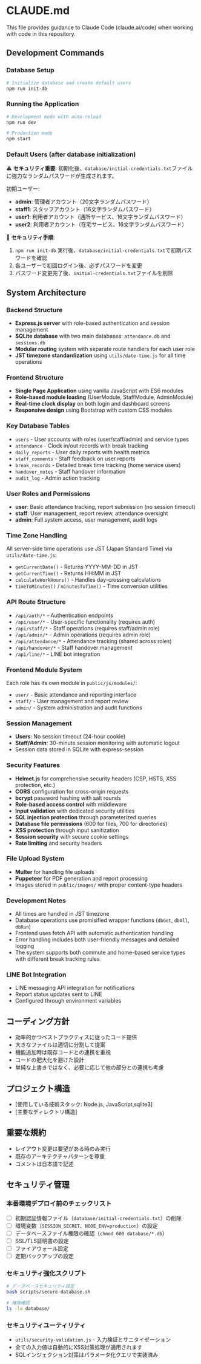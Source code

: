 # CLAUDE.md

This file provides guidance to Claude Code (claude.ai/code) when working with code in this repository.

## Development Commands

### Database Setup
```bash
# Initialize database and create default users
npm run init-db
```

### Running the Application
```bash
# Development mode with auto-reload
npm run dev

# Production mode
npm start
```

### Default Users (after database initialization)
⚠️ **セキュリティ重要**: 初期化後、`database/initial-credentials.txt`ファイルに強力なランダムパスワードが生成されます。

初期ユーザー:
- **admin**: 管理者アカウント（20文字ランダムパスワード）
- **staff1**: スタッフアカウント（16文字ランダムパスワード）
- **user1**: 利用者アカウント（通所サービス、16文字ランダムパスワード）
- **user2**: 利用者アカウント（在宅サービス、16文字ランダムパスワード）

🔐 **セキュリティ手順**:
1. `npm run init-db` 実行後、`database/initial-credentials.txt`で初期パスワードを確認
2. 各ユーザーで初回ログイン後、必ずパスワードを変更
3. パスワード変更完了後、`initial-credentials.txt`ファイルを削除

## System Architecture

### Backend Structure
- **Express.js server** with role-based authentication and session management
- **SQLite database** with two main databases: `attendance.db` and `sessions.db`
- **Modular routing** system with separate route handlers for each user role
- **JST timezone standardization** using `utils/date-time.js` for all time operations

### Frontend Structure
- **Single Page Application** using vanilla JavaScript with ES6 modules
- **Role-based module loading** (UserModule, StaffModule, AdminModule)
- **Real-time clock display** on both login and dashboard screens
- **Responsive design** using Bootstrap with custom CSS modules

### Key Database Tables
- `users` - User accounts with roles (user/staff/admin) and service types
- `attendance` - Clock in/out records with break tracking
- `daily_reports` - User daily reports with health metrics
- `staff_comments` - Staff feedback on user reports
- `break_records` - Detailed break time tracking (home service users)
- `handover_notes` - Staff handover information
- `audit_log` - Admin action tracking

### User Roles and Permissions
- **user**: Basic attendance tracking, report submission (no session timeout)
- **staff**: User management, report review, attendance oversight
- **admin**: Full system access, user management, audit logs

### Time Zone Handling
All server-side time operations use JST (Japan Standard Time) via `utils/date-time.js`:
- `getCurrentDate()` - Returns YYYY-MM-DD in JST
- `getCurrentTime()` - Returns HH:MM in JST
- `calculateWorkHours()` - Handles day-crossing calculations
- `timeToMinutes()` / `minutesToTime()` - Time conversion utilities

### API Route Structure
- `/api/auth/*` - Authentication endpoints
- `/api/user/*` - User-specific functionality (requires auth)
- `/api/staff/*` - Staff operations (requires staff/admin role)
- `/api/admin/*` - Admin operations (requires admin role)
- `/api/attendance/*` - Attendance tracking (shared across roles)
- `/api/handover/*` - Staff handover management
- `/api/line/*` - LINE bot integration

### Frontend Module System
Each role has its own module in `public/js/modules/`:
- `user/` - Basic attendance and reporting interface
- `staff/` - User management and report review
- `admin/` - System administration and audit functions

### Session Management
- **Users**: No session timeout (24-hour cookie)
- **Staff/Admin**: 30-minute session monitoring with automatic logout
- Session data stored in SQLite with express-session

### Security Features
- **Helmet.js** for comprehensive security headers (CSP, HSTS, XSS protection, etc.)
- **CORS** configuration for cross-origin requests
- **bcrypt** password hashing with salt rounds
- **Role-based access control** with middleware
- **Input validation** with dedicated security utilities
- **SQL injection protection** through parameterized queries
- **Database file permissions** (600 for files, 700 for directories)
- **XSS protection** through input sanitization
- **Session security** with secure cookie settings
- **Rate limiting** and security headers

### File Upload System
- **Multer** for handling file uploads
- **Puppeteer** for PDF generation and report processing
- Images stored in `public/images/` with proper content-type headers

### Development Notes
- All times are handled in JST timezone
- Database operations use promisified wrapper functions (`dbGet`, `dbAll`, `dbRun`)
- Frontend uses fetch API with automatic authentication handling
- Error handling includes both user-friendly messages and detailed logging
- The system supports both commute and home-based service types with different break tracking rules

### LINE Bot Integration
- LINE messaging API integration for notifications
- Report status updates sent to LINE
- Configured through environment variables

## コーディング方針
- 効率的かつベストプラクティスに従ったコード提供
- 大きなファイルは適切に分割して提案
- 機能追加時は既存コードとの連携を重視
- コードの肥大化を避けた設計
- 単純な上書きではなく、必要に応じて他の部分との連携も考慮

## プロジェクト構造
- [使用している技術スタック: Node.js, JavaScript,sqlite3]
- [主要なディレクトリ構造]

## 重要な規約
- レイアウト変更は要望がある時のみ実行
- 既存のアーキテクチャパターンを尊重
- コメントは日本語で記述

## セキュリティ管理

### 本番環境デプロイ前のチェックリスト
- [ ] 初期認証情報ファイル（`database/initial-credentials.txt`）の削除
- [ ] 環境変数（`SESSION_SECRET`、`NODE_ENV=production`）の設定
- [ ] データベースファイル権限の確認（`chmod 600 database/*.db`）
- [ ] SSL/TLS証明書の設定
- [ ] ファイアウォール設定
- [ ] 定期バックアップの設定

### セキュリティ強化スクリプト
```bash
# データベースセキュリティ設定
bash scripts/secure-database.sh

# 権限確認
ls -la database/
```

### セキュリティユーティリティ
- `utils/security-validation.js` - 入力検証とサニタイゼーション
- 全ての入力値は自動的にXSS対策処理が適用されます
- SQLインジェクション対策はパラメータ化クエリで実装済み